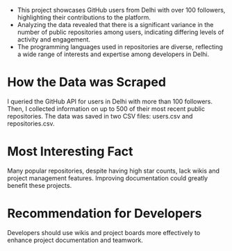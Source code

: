 * This project showcases GitHub users from Delhi with over 100 followers, highlighting their contributions to the platform.
* Analyzing the data revealed that there is a significant variance in the number of public repositories among users, indicating differing levels of activity and engagement.
* The programming languages used in repositories are diverse, reflecting a wide range of interests and expertise among developers in Delhi.

# How the Data was Scraped
  
I queried the GitHub API for users in Delhi with more than 100 followers. Then, I collected information on up to 500 of their most recent public repositories. The data was saved in two CSV files: users.csv and repositories.csv.

# Most Interesting Fact

Many popular repositories, despite having high star counts, lack wikis and project management features. Improving documentation could greatly benefit these projects.

# Recommendation for Developers

Developers should use wikis and project boards more effectively to enhance project documentation and teamwork.
